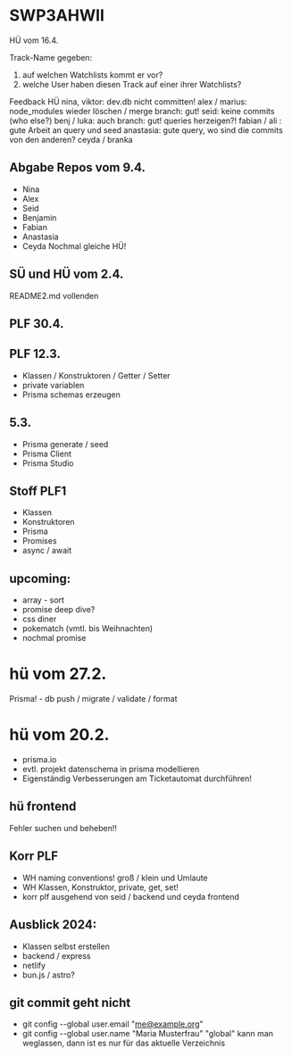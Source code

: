 # SWP3AHWII

HÜ vom 16.4.

Track-Name gegeben:
1) auf welchen Watchlists kommt er vor?
2) welche User haben diesen Track auf einer ihrer Watchlists?

Feedback HÜ
nina, viktor: dev.db nicht committen!
alex / marius: node_modules wieder löschen / merge branch: gut!
seid: keine commits (who else?)
benj / luka: auch branch: gut! queries herzeigen?!
fabian / ali : gute Arbeit an query und seed
anastasia: gute query, wo sind die commits von den anderen?
ceyda / branka

## Abgabe Repos vom 9.4.
-   Nina
-   Alex
-   Seid
-   Benjamin
-   Fabian
-   Anastasia
-   Ceyda
Nochmal gleiche HÜ!
## SÜ und HÜ vom 2.4.
README2.md vollenden
## PLF 30.4.
## PLF 12.3.
-   Klassen / Konstruktoren / Getter / Setter
-   private variablen
-   Prisma schemas erzeugen
## 5.3.
-   Prisma generate / seed
-   Prisma Client
-   Prisma Studio
## Stoff PLF1
-   Klassen
-   Konstruktoren
-   Prisma
-   Promises
-   async / await
## upcoming:
-   array - sort
-   promise deep dive?
-   css diner
-   pokematch (vmtl. bis Weihnachten)
-   nochmal promise
# hü vom 27.2.
Prisma! - db push / migrate / validate / format
# hü vom 20.2.
-   prisma.io
-   evtl. projekt datenschema in prisma modellieren
-   Eigenständig Verbesserungen am Ticketautomat durchführen!
## hü frontend
Fehler suchen und beheben!!
## Korr PLF
-   WH naming conventions! groß / klein und Umlaute
-   WH Klassen, Konstruktor, private, get, set!
-   korr plf ausgehend von seid / backend und ceyda frontend
## Ausblick 2024:
-   Klassen selbst erstellen
-   backend / express
-   netlify
-   bun.js / astro?
## git commit geht nicht
-   git config --global user.email "me@example.org"
-   git config --global user.name "Maria Musterfrau"
"global" kann man weglassen, dann ist es nur für das aktuelle Verzeichnis